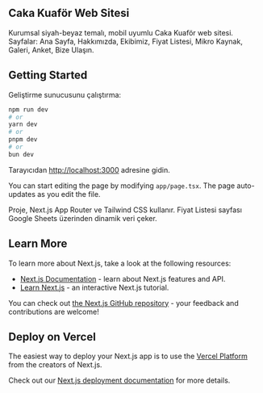 ## Caka Kuaför Web Sitesi

Kurumsal siyah-beyaz temalı, mobil uyumlu Caka Kuaför web sitesi. Sayfalar: Ana Sayfa, Hakkımızda, Ekibimiz, Fiyat Listesi, Mikro Kaynak, Galeri, Anket, Bize Ulaşın.

## Getting Started

Geliştirme sunucusunu çalıştırma:

```bash
npm run dev
# or
yarn dev
# or
pnpm dev
# or
bun dev
```

Tarayıcıdan [http://localhost:3000](http://localhost:3000) adresine gidin.

You can start editing the page by modifying `app/page.tsx`. The page auto-updates as you edit the file.

Proje, Next.js App Router ve Tailwind CSS kullanır. Fiyat Listesi sayfası Google Sheets üzerinden dinamik veri çeker.

## Learn More

To learn more about Next.js, take a look at the following resources:

- [Next.js Documentation](https://nextjs.org/docs) - learn about Next.js features and API.
- [Learn Next.js](https://nextjs.org/learn) - an interactive Next.js tutorial.

You can check out [the Next.js GitHub repository](https://github.com/vercel/next.js) - your feedback and contributions are welcome!

## Deploy on Vercel

The easiest way to deploy your Next.js app is to use the [Vercel Platform](https://vercel.com/new?utm_medium=default-template&filter=next.js&utm_source=create-next-app&utm_campaign=create-next-app-readme) from the creators of Next.js.

Check out our [Next.js deployment documentation](https://nextjs.org/docs/app/building-your-application/deploying) for more details.
